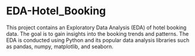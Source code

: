 # EDA-Hotel_Booking
This project contains an Exploratory Data Analysis (EDA) of hotel booking data. The goal is to gain insights into the booking trends and patterns. The EDA is conducted using Python and its popular data analysis libraries such as pandas, numpy, matplotlib, and seaborn.
